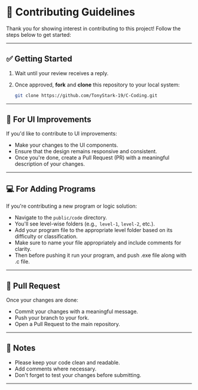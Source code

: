 # 🙌 Contributing Guidelines

Thank you for showing interest in contributing to this project! Follow the steps below to get started:

---

## ✅ Getting Started

1. Wait until your review receives a reply.
2. Once approved, **fork** and **clone** this repository to your local system:

   ```bash
   git clone https://github.com/TonyStark-19/C-Coding.git
   ```

---

## 🎨 For UI Improvements
If you'd like to contribute to UI improvements:

- Make your changes to the UI components.
- Ensure that the design remains responsive and consistent.
- Once you're done, create a Pull Request (PR) with a meaningful description of your changes.

---

## 💻 For Adding Programs
If you're contributing a new program or logic solution:

- Navigate to the `public/code` directory.
- You'll see level-wise folders (e.g.,` level-1`, `level-2`, etc.).
- Add your program file to the appropriate level folder based on its difficulty or classification.
- Make sure to name your file appropriately and include comments for clarity.
- Then before pushing it run your program, and push .exe file along with .c file.

---

## 🔁 Pull Request
Once your changes are done:

- Commit your changes with a meaningful message.
- Push your branch to your fork.
- Open a Pull Request to the main repository.

---

## 🧾 Notes

- Please keep your code clean and readable.
- Add comments where necessary.
- Don't forget to test your changes before submitting.

---
